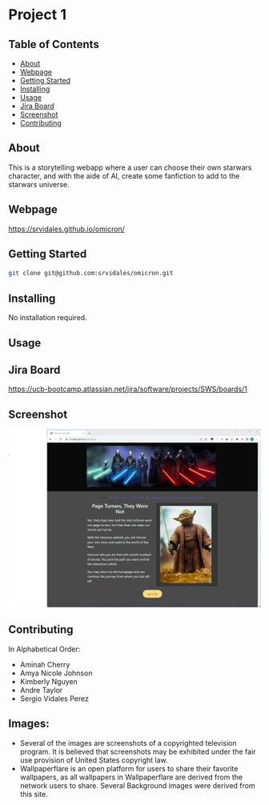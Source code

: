 # Project 1

## Table of Contents

- [About](#about)
- [Webpage](#webpage)
- [Getting Started](#getting-started)
- [Installing](#installing)
- [Usage](#usage)
- [Jira Board](#jira-board)
- [Screenshot](#screenshot)
- [Contributing](#contributing)

## About

This is a storytelling webapp where a user can choose their own starwars character, and with the aide of AI, create some fanfiction to add to the starwars universe. 

## Webpage

https://srvidales.github.io/omicron/

## Getting Started

```bash
git clone git@github.com:srvidales/omicron.git
```

## Installing

No installation required.

## Usage

## Jira Board
https://ucb-bootcamp.atlassian.net/jira/software/projects/SWS/boards/1

## Screenshot

![screenshot](./screenshot.png)

## Contributing

In Alphabetical Order:

- Aminah Cherry
- Amya Nicole Johnson
- Kimberly Nguyen
- Andre Taylor
- Sergio Vidales Perez

## Images: 
- Several of the images are screenshots of a copyrighted television program. It is believed that screenshots may be exhibited under the fair use provision of United States copyright law.
- Wallpaperflare is an open platform for users to share their favorite wallpapers, as all wallpapers in Wallpaperflare are derived from the network users to share. Several Background images were derived from this site. 
